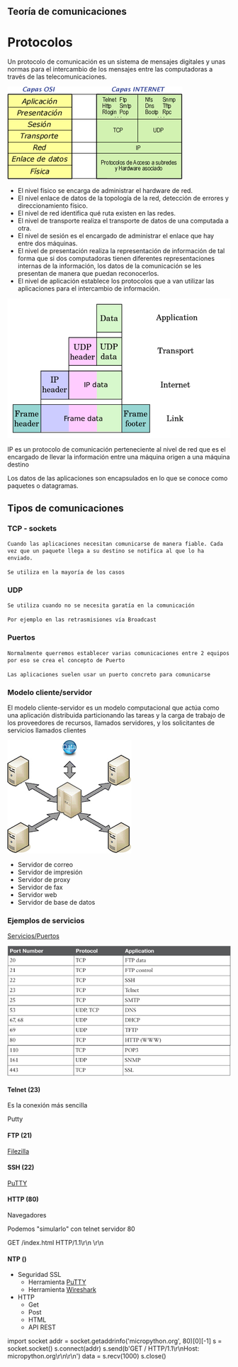 ## Teoría de comunicaciones

# Protocolos


Un protocolo de comunicación  es un sistema de mensajes digitales  y unas normas para el intercambio de  los mensajes entre las computadoras a través de las telecomunicaciones.



![Capas OSI](./images/Capas_OSI.png)


* El nivel físico se encarga de administrar el hardware de red.
* El nivel enlace de datos de la topología de la red, detección de errores y direccionamiento físico.
* El nivel de red identifica qué ruta existen en las redes.
* El nivel de transporte  realiza el transporte de datos de una computada a otra.
* El nivel de sesión es el encargado de administrar el enlace que hay entre dos máquinas.
* El nivel de presentación  realiza  la representación de información de tal forma que si dos computadoras  tienen diferentes representaciones internas de la información, los datos de la comunicación se les presentan de manera  que puedan reconocerlos.
* El nivel de aplicación  establece los protocolos que a van utilizar las aplicaciones  para el intercambio de información.


![](./images/800px-UDP_encapsulation.svg.png)

IP es un protocolo de comunicación perteneciente  al  nivel de red que es el encargado de llevar la información entre una máquina origen a una máquina destino

Los datos de las aplicaciones son encapsulados en lo que se conoce como paquetes o datagramas. 



## Tipos de comunicaciones

### TCP - sockets
    Cuando las aplicaciones necesitan comunicarse de manera fiable. Cada vez que un paquete llega a su destino se notifica al que lo ha enviado. 
    
    Se utiliza en la mayoría de los casos
    
### UDP 
    Se utiliza cuando no se necesita garatía en la comunicación
    
    Por ejemplo en las retrasmisiones vía Broadcast
    
    
### Puertos


    Normalmente querremos establecer varias comunicaciones entre 2 equipos por eso se crea el concepto de Puerto

    Las aplicaciones suelen usar un puerto concreto para comunicarse
    
    
### Modelo cliente/servidor

El modelo cliente-servidor es un modelo computacional que actúa como una aplicación distribuida particionando las tareas y la carga de trabajo de los proveedores de recursos, llamados servidores, y los solicitantes de servicios llamados clientes

![](./images/Servidores.png)

* Servidor de correo
* Servidor de impresión
* Servidor de proxy
* Servidor de fax
* Servidor web
* Servidor de base de datos

### Ejemplos de servicios

[Servicios/Puertos](https://en.wikipedia.org/wiki/List_of_TCP_and_UDP_port_numbers)

![Protocolos.jpg](./images/Protocolos.jpg)

#### Telnet (23)

Es la conexión más sencilla

Putty

#### FTP (21)

[Filezilla](https://filezilla-project.org/)

#### SSH (22)

[PuTTY](https://www.chiark.greenend.org.uk/~sgtatham/putty/latest.html)

#### HTTP (80)

Navegadores

Podemos "simularlo" con telnet servidor 80

GET /index.html HTTP/1.1\r\n
\r\n



#### NTP ()

* Seguridad  SSL
  * Herramienta [PuTTY](https://www.chiark.greenend.org.uk/~sgtatham/putty/latest.html)
  * Herramienta [Wireshark](https://www.wireshark.org/)
* HTTP
  * Get
  * Post
  * HTML
  * API REST




import socket
addr = socket.getaddrinfo('micropython.org', 80)[0][-1]
s = socket.socket()
s.connect(addr)
s.send(b'GET / HTTP/1.1\r\nHost: micropython.org\r\n\r\n')
data = s.recv(1000)
s.close()